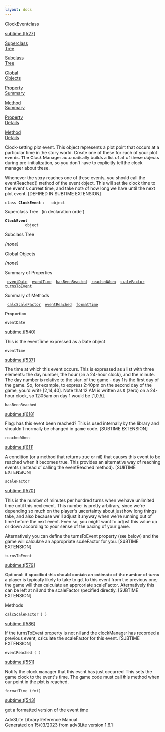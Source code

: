 ```yaml
---
layout: docs
---
```

<span class="title">ClockEvent</span><span class="type">class</span>

[subtime.t](../file/subtime.t.html)\[[527](../source/subtime.t.html#527)\]

[Superclass  
Tree](#_SuperClassTree_)

[Subclass  
Tree](#_SubClassTree_)

[Global  
Objects](#_ObjectSummary_)

[Property  
Summary](#_PropSummary_)

[Method  
Summary](#_MethodSummary_)

[Property  
Details](#_Properties_)

[Method  
Details](#_Methods_)

<div class="fdesc">

Clock-setting plot event. This object represents a plot point that
occurs at a particular time in the story world. Create one of these for
each of your plot events. The Clock Manager automatically builds a list
of all of these objects during pre-initialization, so you don't have to
explicitly tell the clock manager about these.

Whenever the story reaches one of these events, you should call the
eventReached() method of the event object. This will set the clock time
to the event's current time, and take note of how long we have until the
next plot event. \[DEFINED IN SUBTIME EXTENSION\]

`class `**`ClockEvent`**` :   object`

</div>

<span id="_SuperClassTree_"></span>

<div class="mjhd">

<span class="hdln">Superclass Tree</span>   (in declaration order)

</div>

**`ClockEvent`**  
`         object`  
<span id="_SubClassTree_"></span>

<div class="mjhd">

<span class="hdln">Subclass Tree</span>  

</div>

*(none)* <span id="_ObjectSummary_"></span>

<div class="mjhd">

<span class="hdln">Global Objects</span>  

</div>

*(none)* <span id="_PropSummary_"></span>

<div class="mjhd">

<span class="hdln">Summary of Properties</span>  

</div>

` `[`eventDate`](#eventDate)`  `[`eventTime`](#eventTime)`  `[`hasBeenReached`](#hasBeenReached)`  `[`reachedWhen`](#reachedWhen)`  `[`scaleFactor`](#scaleFactor)`  `[`turnsToEvent`](#turnsToEvent)`  `

<span id="_MethodSummary_"></span>

<div class="mjhd">

<span class="hdln">Summary of Methods</span>  

</div>

` `[`calcScaleFactor`](#calcScaleFactor)`  `[`eventReached`](#eventReached)`  `[`formatTime`](#formatTime)`  `

<span id="_Properties_"></span>

<div class="mjhd">

<span class="hdln">Properties</span>  

</div>

<span id="eventDate"></span>

`eventDate`

[subtime.t](../file/subtime.t.html)\[[540](../source/subtime.t.html#540)\]

<div class="desc">

This is the eventTime expressed as a Date object

</div>

<span id="eventTime"></span>

`eventTime`

[subtime.t](../file/subtime.t.html)\[[537](../source/subtime.t.html#537)\]

<div class="desc">

The time at which this event occurs. This is expressed as a list with
three elements: the day number, the hour (on a 24-hour clock), and the
minute. The day number is relative to the start of the game - day 1 is
the first day of the game. So, for example, to express 2:40pm on the
second day of the game, you'd write \[2,14,40\]. Note that 12 AM is
written as 0 (zero) on a 24-hour clock, so 12:05am on day 1 would be
\[1,0,5\].

</div>

<span id="hasBeenReached"></span>

`hasBeenReached`

[subtime.t](../file/subtime.t.html)\[[618](../source/subtime.t.html#618)\]

<div class="desc">

Flag: has this event been reached? This is used internally by the
library and shouldn't normally be changed in game code. \[SUBTIME
EXTENSION\]

</div>

<span id="reachedWhen"></span>

`reachedWhen`

[subtime.t](../file/subtime.t.html)\[[611](../source/subtime.t.html#611)\]

<div class="desc">

A condition (or a method that returns true or nil) that causes this
event to be reached when it becomes true. This provides an alternative
way of reaching events (instead of calling the eventReached method).
\[SUBTIME EXTENSION\]

</div>

<span id="scaleFactor"></span>

`scaleFactor`

[subtime.t](../file/subtime.t.html)\[[570](../source/subtime.t.html#570)\]

<div class="desc">

This is the number of minutes per hundred turns when we have unlimited
time until this next event. This number is pretty arbitrary, since we're
depending so much on the player's uncertainty about just how long things
take, and also because we'll adjust it anyway when we're running out of
time before the next event. Even so, you might want to adjust this value
up or down according to your sense of the pacing of your game.

Alternatively you can define the turnsToEvent property (see below) and
the game will calculate an appropriate scaleFactor for you. \[SUBTIME
EXTENSION\]

</div>

<span id="turnsToEvent"></span>

`turnsToEvent`

[subtime.t](../file/subtime.t.html)\[[579](../source/subtime.t.html#579)\]

<div class="desc">

Optional: if specified this should contain an estimate of the number of
turns a player is typically likely to take to get to this event from the
previous one; the game will then calculate an appropriate scaleFactor.
Alternatively this can be left at nil and the scaleFactor specified
directly. \[SUBTIME EXTENSION\]

</div>

<span id="_Methods_"></span>

<div class="mjhd">

<span class="hdln">Methods</span>  

</div>

<span id="calcScaleFactor"></span>

`calcScaleFactor ( )`

[subtime.t](../file/subtime.t.html)\[[586](../source/subtime.t.html#586)\]

<div class="desc">

If the turnsToEvent property is not nil and the clockManager has
recorded a previous event, calculate the scaleFactor for this event.
\[SUBTIME EXTENSION\]

</div>

<span id="eventReached"></span>

`eventReached ( )`

[subtime.t](../file/subtime.t.html)\[[551](../source/subtime.t.html#551)\]

<div class="desc">

Notify the clock manager that this event has just occurred. This sets
the game clock to the event's time. The game code must call this method
when our point in the plot is reached.

</div>

<span id="formatTime"></span>

`formatTime (fmt)`

[subtime.t](../file/subtime.t.html)\[[543](../source/subtime.t.html#543)\]

<div class="desc">

get a formatted version of the event time

</div>

<div class="ftr">

Adv3Lite Library Reference Manual  
Generated on 15/03/2023 from adv3Lite version 1.6.1

</div>
